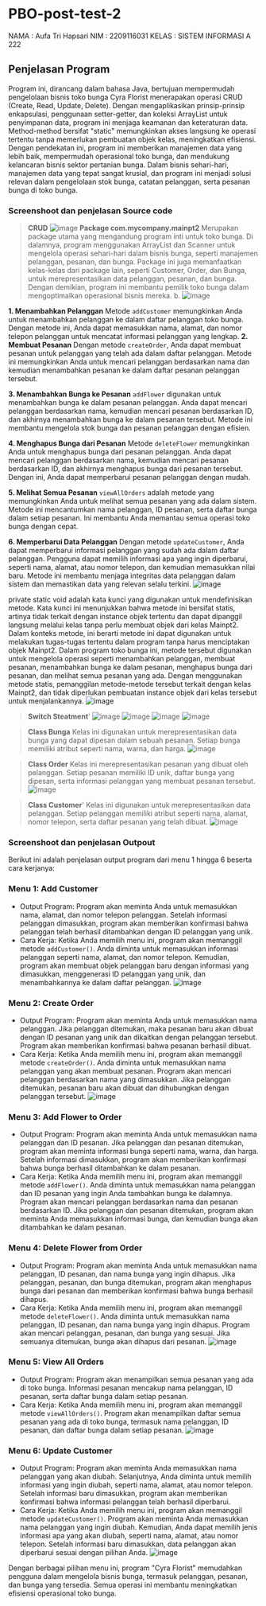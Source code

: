 # PBO-post-test-2

NAMA : Aufa Tri Hapsari
NIM : 2209116031
KELAS : SISTEM INFORMASI A 222

## Penjelasan Program
Program ini, dirancang dalam bahasa Java, bertujuan mempermudah pengelolaan bisnis toko bunga Cyra Florist menerapakan operasi CRUD (Create, Read, Update, Delete). Dengan mengaplikasikan prinsip-prinsip enkapsulasi, penggunaan setter-getter, dan koleksi ArrayList untuk penyimpanan data, program ini menjaga keamanan dan keteraturan data. Method-method bersifat "static" memungkinkan akses langsung ke operasi tertentu tanpa memerlukan pembuatan objek kelas, meningkatkan efisiensi. Dengan pendekatan ini, program ini memberikan manajemen data yang lebih baik, mempermudah operasional toko bunga, dan mendukung kelancaran bisnis sektor pertanian bunga. Dalam bisnis sehari-hari, manajemen data yang tepat sangat krusial, dan program ini menjadi solusi relevan dalam pengelolaan stok bunga, catatan pelanggan, serta pesanan bunga di toko bunga.

### Screenshoot dan penjelasan  Source code
> **CRUD**
![image](https://github.com/AufaTriHapsari/PBO-post-test-2/assets/122031507/58194e8c-3d31-4e8d-b264-54f23066ae1a)
**Package com.mycompany.mainpt2**
Merupakan package utama yang mengandung program inti untuk toko bunga. Di dalamnya, program menggunakan ArrayList dan Scanner untuk mengelola operasi sehari-hari dalam bisnis bunga, seperti manajemen pelanggan, pesanan, dan bunga. Package ini juga memanfaatkan kelas-kelas dari package lain, seperti Customer, Order, dan Bunga, untuk merepresentasikan data pelanggan, pesanan, dan bunga. Dengan demikian, program ini membantu pemilik toko bunga dalam mengoptimalkan operasional bisnis mereka.
b. ![image](https://github.com/AufaTriHapsari/PBO-post-test-2/assets/122031507/66dd200a-2800-4172-9832-5a82a8d0508f)

**1. Menambahkan Pelanggan**
Metode `addCustomer` memungkinkan Anda untuk menambahkan pelanggan ke dalam daftar pelanggan toko bunga. Dengan metode ini, Anda dapat memasukkan nama, alamat, dan nomor telepon pelanggan untuk mencatat informasi pelanggan yang lengkap.
**2. Membuat Pesanan**
Dengan metode `createOrder`, Anda dapat membuat pesanan untuk pelanggan yang telah ada dalam daftar pelanggan. Metode ini memungkinkan Anda untuk mencari pelanggan berdasarkan nama dan kemudian menambahkan pesanan ke dalam daftar pesanan pelanggan tersebut.

**3. Menambahkan Bunga ke Pesanan**
`addFlower` digunakan untuk menambahkan bunga ke dalam pesanan pelanggan. Anda dapat mencari pelanggan berdasarkan nama, kemudian mencari pesanan berdasarkan ID, dan akhirnya menambahkan bunga ke dalam pesanan tersebut. Metode ini membantu mengelola stok bunga dan pesanan pelanggan dengan efisien.

**4. Menghapus Bunga dari Pesanan**
Metode `deleteFlower` memungkinkan Anda untuk menghapus bunga dari pesanan pelanggan. Anda dapat mencari pelanggan berdasarkan nama, kemudian mencari pesanan berdasarkan ID, dan akhirnya menghapus bunga dari pesanan tersebut. Dengan ini, Anda dapat memperbarui pesanan pelanggan dengan mudah.

**5. Melihat Semua Pesanan**
`viewAllOrders` adalah metode yang memungkinkan Anda untuk melihat semua pesanan yang ada dalam sistem. Metode ini mencantumkan nama pelanggan, ID pesanan, serta daftar bunga dalam setiap pesanan. Ini membantu Anda memantau semua operasi toko bunga dengan cepat.

**6. Memperbarui Data Pelanggan**
Dengan metode `updateCustomer`, Anda dapat memperbarui informasi pelanggan yang sudah ada dalam daftar pelanggan. Pengguna dapat memilih informasi apa yang ingin diperbarui, seperti nama, alamat, atau nomor telepon, dan kemudian memasukkan nilai baru. Metode ini membantu menjaga integritas data pelanggan dalam sistem dan memastikan data yang relevan selalu terkini.
![image](https://github.com/AufaTriHapsari/PBO-post-test-2/assets/122031507/f5541d81-d259-403b-8566-b68380aae3b8)

private static void adalah kata kunci yang digunakan untuk mendefinisikan metode. Kata kunci ini menunjukkan bahwa metode ini bersifat statis, artinya tidak terkait dengan instance objek tertentu dan dapat dipanggil langsung melalui kelas tanpa perlu membuat objek dari kelas Mainpt2. Dalam konteks metode, ini berarti metode ini dapat digunakan untuk melakukan tugas-tugas tertentu dalam program tanpa harus menciptakan objek Mainpt2. Dalam program toko bunga ini, metode tersebut digunakan untuk mengelola operasi seperti menambahkan pelanggan, membuat pesanan, menambahkan bunga ke dalam pesanan, menghapus bunga dari pesanan, dan melihat semua pesanan yang ada. Dengan menggunakan metode statis, pemanggilan metode-metode tersebut terkait dengan kelas Mainpt2, dan tidak diperlukan pembuatan instance objek dari kelas tersebut untuk menjalankannya.
![image](https://github.com/AufaTriHapsari/PBO-post-test-2/assets/122031507/d1d8301c-8435-4b4c-b03e-b2baa8c790d1)

> **Switch Steatment**'
![image](https://github.com/AufaTriHapsari/PBO-post-test-2/assets/122031507/d328eb02-9f7a-4485-b6ea-c1365fe9f644)
![image](https://github.com/AufaTriHapsari/PBO-post-test-2/assets/122031507/87f5f209-2b18-4dff-bc2f-35d4fa69ed4e)
![image](https://github.com/AufaTriHapsari/PBO-post-test-2/assets/122031507/c050dae0-2365-4f18-903f-cbb47e1b79cd)
![image](https://github.com/AufaTriHapsari/PBO-post-test-2/assets/122031507/baa032a1-63dd-44e4-9a19-9ce9413cb17c)

> **Class Bunga**
Kelas ini digunakan untuk merepresentasikan data bunga yang dapat dipesan dalam sebuah pesanan. Setiap bunga memiliki atribut seperti nama, warna, dan harga.
![image](https://github.com/AufaTriHapsari/PBO-post-test-2/assets/122031507/49586a64-3f5f-48c6-949f-a8e479bca1ac)

> **Class Order**
> Kelas ini merepresentasikan pesanan yang dibuat oleh pelanggan. Setiap pesanan memiliki ID unik, daftar bunga yang dipesan, serta informasi pelanggan yang membuat pesanan tersebut.
![image](https://github.com/AufaTriHapsari/PBO-post-test-2/assets/122031507/ce134eef-3fbf-4828-b170-8a3a2a18e55d)

> **Class Customer**'
Kelas ini digunakan untuk merepresentasikan data pelanggan. Setiap pelanggan memiliki atribut seperti nama, alamat, nomor telepon, serta daftar pesanan yang telah dibuat.
![image](https://github.com/AufaTriHapsari/PBO-post-test-2/assets/122031507/58ee39e0-17e9-4ffe-98e0-05f4364304d7)


### Screenshoot dan penjelasan Outpout

Berikut ini adalah penjelasan output program dari menu 1 hingga 6 beserta cara kerjanya:

### Menu 1: Add Customer
- Output Program: Program akan meminta Anda untuk memasukkan nama, alamat, dan nomor telepon pelanggan. Setelah informasi pelanggan dimasukkan, program akan memberikan konfirmasi bahwa pelanggan telah berhasil ditambahkan dengan ID pelanggan yang unik.
- Cara Kerja: Ketika Anda memilih menu ini, program akan memanggil metode `addCustomer()`. Anda diminta untuk memasukkan informasi pelanggan seperti nama, alamat, dan nomor telepon. Kemudian, program akan membuat objek pelanggan baru dengan informasi yang dimasukkan, menggenerasi ID pelanggan yang unik, dan menambahkannya ke dalam daftar pelanggan.
![image](https://github.com/AufaTriHapsari/PBO-post-test-2/assets/122031507/5823ea79-f1e0-4784-b831-3413b11a8d4a)


### Menu 2: Create Order
- Output Program: Program akan meminta Anda untuk memasukkan nama pelanggan. Jika pelanggan ditemukan, maka pesanan baru akan dibuat dengan ID pesanan yang unik dan dikaitkan dengan pelanggan tersebut. Program akan memberikan konfirmasi bahwa pesanan berhasil dibuat.
- Cara Kerja: Ketika Anda memilih menu ini, program akan memanggil metode `createOrder()`. Anda diminta untuk memasukkan nama pelanggan yang akan membuat pesanan. Program akan mencari pelanggan berdasarkan nama yang dimasukkan. Jika pelanggan ditemukan, pesanan baru akan dibuat dan dihubungkan dengan pelanggan tersebut.
![image](https://github.com/AufaTriHapsari/PBO-post-test-2/assets/122031507/a07fb364-dfe5-4093-8e93-40a78331e0fd)

### Menu 3: Add Flower to Order
- Output Program: Program akan meminta Anda untuk memasukkan nama pelanggan dan ID pesanan. Jika pelanggan dan pesanan ditemukan, program akan meminta informasi bunga seperti nama, warna, dan harga. Setelah informasi dimasukkan, program akan memberikan konfirmasi bahwa bunga berhasil ditambahkan ke dalam pesanan.
- Cara Kerja: Ketika Anda memilih menu ini, program akan memanggil metode `addFlower()`. Anda diminta untuk memasukkan nama pelanggan dan ID pesanan yang ingin Anda tambahkan bunga ke dalamnya. Program akan mencari pelanggan berdasarkan nama dan pesanan berdasarkan ID. Jika pelanggan dan pesanan ditemukan, program akan meminta Anda memasukkan informasi bunga, dan kemudian bunga akan ditambahkan ke dalam pesanan.

### Menu 4: Delete Flower from Order
- Output Program: Program akan meminta Anda untuk memasukkan nama pelanggan, ID pesanan, dan nama bunga yang ingin dihapus. Jika pelanggan, pesanan, dan bunga ditemukan, program akan menghapus bunga dari pesanan dan memberikan konfirmasi bahwa bunga berhasil dihapus.
- Cara Kerja: Ketika Anda memilih menu ini, program akan memanggil metode `deleteFlower()`. Anda diminta untuk memasukkan nama pelanggan, ID pesanan, dan nama bunga yang ingin dihapus. Program akan mencari pelanggan, pesanan, dan bunga yang sesuai. Jika semuanya ditemukan, bunga akan dihapus dari pesanan.
![image](https://github.com/AufaTriHapsari/PBO-post-test-2/assets/122031507/8eed96f4-0152-444f-b06d-d8ec66452f76)


### Menu 5: View All Orders
- Output Program: Program akan menampilkan semua pesanan yang ada di toko bunga. Informasi pesanan mencakup nama pelanggan, ID pesanan, serta daftar bunga dalam setiap pesanan.
- Cara Kerja: Ketika Anda memilih menu ini, program akan memanggil metode `viewAllOrders()`. Program akan menampilkan daftar semua pesanan yang ada di toko bunga, termasuk nama pelanggan, ID pesanan, dan daftar bunga dalam setiap pesanan.
![image](https://github.com/AufaTriHapsari/PBO-post-test-2/assets/122031507/8c9a3b44-87bf-4047-9850-8fcc10176a39)


### Menu 6: Update Customer
- Output Program: Program akan meminta Anda memasukkan nama pelanggan yang akan diubah. Selanjutnya, Anda diminta untuk memilih informasi yang ingin diubah, seperti nama, alamat, atau nomor telepon. Setelah informasi baru dimasukkan, program akan memberikan konfirmasi bahwa informasi pelanggan telah berhasil diperbarui.
- Cara Kerja: Ketika Anda memilih menu ini, program akan memanggil metode `updateCustomer()`. Program akan meminta Anda memasukkan nama pelanggan yang ingin diubah. Kemudian, Anda dapat memilih jenis informasi apa yang akan diubah, seperti nama, alamat, atau nomor telepon. Setelah informasi baru dimasukkan, data pelanggan akan diperbarui sesuai dengan pilihan Anda.
![image](https://github.com/AufaTriHapsari/PBO-post-test-2/assets/122031507/94eef993-8727-400f-885f-38720f0b53ad)


Dengan berbagai pilihan menu ini, program "Cyra Florist" memudahkan pengguna dalam mengelola bisnis bunga, termasuk pelanggan, pesanan, dan bunga yang tersedia. Semua operasi ini membantu meningkatkan efisiensi operasional toko bunga.
